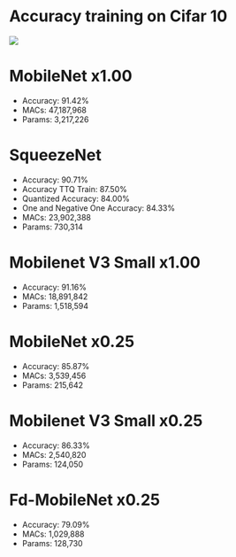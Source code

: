 # Accuracy training on Cifar 10

![](https://i.imgur.com/fH30cyX.png)

# MobileNet x1.00
* Accuracy: 91.42%
* MACs: 47,187,968
* Params: 3,217,226

# SqueezeNet
* Accuracy: 90.71%
* Accuracy TTQ Train: 87.50%
* Quantized Accuracy: 84.00%
* One and Negative One Accuracy: 84.33%
* MACs: 23,902,388
* Params: 730,314

# Mobilenet V3 Small x1.00
* Accuracy: 91.16%
* MACs: 18,891,842
* Params: 1,518,594

# MobileNet x0.25
* Accuracy: 85.87%
* MACs: 3,539,456
* Params: 215,642

# Mobilenet V3 Small x0.25
* Accuracy: 86.33%
* MACs: 2,540,820
* Params: 124,050

# Fd-MobileNet x0.25
* Accuracy: 79.09%
* MACs: 1,029,888
* Params: 128,730
